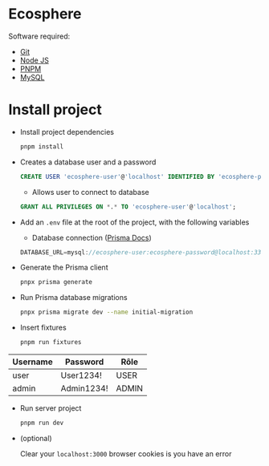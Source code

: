 # Ecosphere

Software required:

- [Git](https://git-scm.com/)
- [Node JS](https://nodejs.org/en/download/package-manager)
- [PNPM](https://pnpm.io/fr/installation)
- [MySQL](https://dev.mysql.com/downloads/installer/)

# Install project

- Install project dependencies

  ```bash
  pnpm install
  ```

- Creates a database user and a password

  ```sql
  CREATE USER 'ecosphere-user'@'localhost' IDENTIFIED BY 'ecosphere-password';
  ```

  - Allows user to connect to database

  ```sql
  GRANT ALL PRIVILEGES ON *.* TO 'ecosphere-user'@'localhost';
  ```

- Add an `.env` file at the root of the project, with the following variables

  - Database connection ([Prisma Docs](https://www.prisma.io/docs/getting-started/setup-prisma/add-to-existing-project/relational-databases/connect-your-database-typescript-mysql))

  ```js
  DATABASE_URL=mysql://ecosphere-user:ecosphere-password@localhost:3306/ecosphere-db
  ```

- Generate the Prisma client

  ```bash
  pnpx prisma generate
  ```

- Run Prisma database migrations

  ```bash
  pnpx prisma migrate dev --name initial-migration
  ```

- Insert fixtures

  ```bash
  pnpm run fixtures
  ```

| Username | Password | Rôle |
| --- | --- | --- |
| user | User1234! | USER |
| admin | Admin1234! | ADMIN |

- Run server project

  ```bash
  pnpm run dev
  ```

- (optional)

  Clear your `localhost:3000` browser cookies is you have an error
